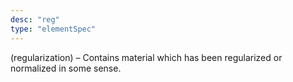 ```yaml
---
desc: "reg"
type: "elementSpec"
---
```


(regularization) – Contains material which has been regularized or normalized in some
sense.